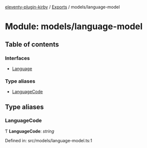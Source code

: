 [eleventy-plugin-kirby](../README.md) / [Exports](../modules.md) / models/language-model

# Module: models/language-model

## Table of contents

### Interfaces

- [Language](../interfaces/models/language-model.language.md)

### Type aliases

- [LanguageCode](models_language_model.md#languagecode)

## Type aliases

### LanguageCode

Ƭ **LanguageCode**: *string*

Defined in: src/models/language-model.ts:1

